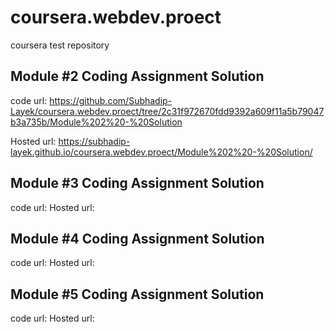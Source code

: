 # coursera.webdev.proect
coursera test repository

## Module #2 Coding Assignment Solution
   code url: https://github.com/Subhadip-Layek/coursera.webdev.proect/tree/2c31f972670fdd9392a609f11a5b79047b3a735b/Module%202%20-%20Solution
   
   Hosted url: https://subhadip-layek.github.io/coursera.webdev.proect/Module%202%20-%20Solution/

## Module #3 Coding Assignment Solution
  code url: 
  Hosted url: 
## Module #4 Coding Assignment Solution
  code url: 
  Hosted url: 

## Module #5 Coding Assignment Solution
  code url: 
   Hosted url: 
